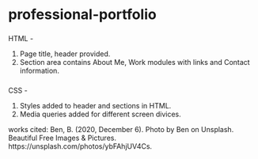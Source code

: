 # professional-portfolio

###

HTML -

1. Page title, header provided.
2. Section area contains About Me, Work modules with links and Contact information.

###

CSS -

1. Styles added to header and sections in HTML.
2. Media queries added for different screen divices.

[page-screenshot]: (https://user-images.githubusercontent.com/83253575/119295751-37224b80-bc1d-11eb-91fa-f7e0f1392af9.png)

<div h2> works cited:
Ben, B. (2020, December 6). Photo by Ben on Unsplash. Beautiful Free Images &amp; Pictures. https://unsplash.com/photos/ybFAhjUV4Cs.
